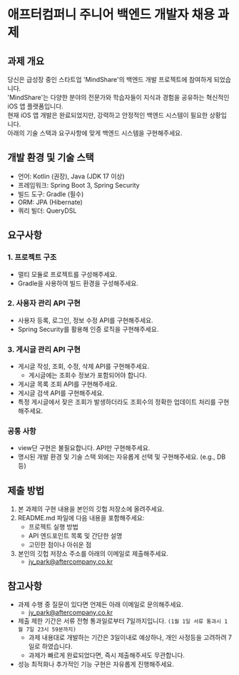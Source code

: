 # 애프터컴퍼니 주니어 백엔드 개발자 채용 과제

## 과제 개요

당신은 급성장 중인 스타트업 'MindShare'의 백엔드 개발 프로젝트에 참여하게 되었습니다.\
'MindShare'는 다양한 분야의 전문가와 학습자들이 지식과 경험을 공유하는 혁신적인 iOS 앱 플랫폼입니다.\
현재 iOS 앱 개발은 완료되었지만, 강력하고 안정적인 백엔드 시스템이 필요한 상황입니다.\
아래의 기술 스택과 요구사항에 맞게 백엔드 시스템을 구현해주세요.

## 개발 환경 및 기술 스택

- 언어: Kotlin (권장), Java (JDK 17 이상)
- 프레임워크: Spring Boot 3, Spring Security
- 빌드 도구: Gradle (필수)
- ORM: JPA (Hibernate)
- 쿼리 빌더: QueryDSL

## 요구사항

### 1. 프로젝트 구조
- 멀티 모듈로 프로젝트를 구성해주세요.
- Gradle을 사용하여 빌드 환경을 구성해주세요.

### 2. 사용자 관리 API 구현
- 사용자 등록, 로그인, 정보 수정 API를 구현해주세요.
- Spring Security를 활용해 인증 로직을 구현해주세요.

### 3. 게시글 관리 API 구현
- 게시글 작성, 조회, 수정, 삭제 API를 구현해주세요.
  - 게시글에는 조회수 정보가 포함되어야 합니다.
- 게시글 목록 조회 API를 구현해주세요.
- 게시글 검색 API를 구현해주세요.
- 특정 게시글에서 잦은 조회가 발생하더라도 조회수의 정확한 업데이트 처리를 구현해주세요.

### 공통 사항
- view단 구현은 불필요합니다. API만 구현해주세요.
- 명시된 개발 환경 및 기술 스택 외에는 자유롭게 선택 및 구현해주세요. (e.g., DB 등)

## 제출 방법

1. 본 과제의 구현 내용을 본인의 깃헙 저장소에 올려주세요.
2. README.md 파일에 다음 내용을 포함해주세요:
   - 프로젝트 실행 방법
   - API 엔드포인트 목록 및 간단한 설명
   - 고민한 점이나 아쉬운 점
3. 본인의 깃헙 저장소 주소를 아래의 이메일로 제출해주세요.
   - <jy_park@aftercompany.co.kr>

## 참고사항

- 과제 수행 중 질문이 있다면 언제든 아래 이메일로 문의해주세요.
  - <jy_park@aftercompany.co.kr>
- 제출 제한 기간은 서류 전형 통과일로부터 7일까지입니다. `(1월 1일 서류 통과시 1월 7일 23시 59분까지)`
  - 과제 내용대로 개발하는 기간은 3일이내로 예상하나, 개인 사정등을 고려하려 7일로 하였습니다.
  - 과제가 빠르게 완료되었다면, 즉시 제출해주셔도 무관합니다.
- 성능 최적화나 추가적인 기능 구현은 자유롭게 진행해주세요.
